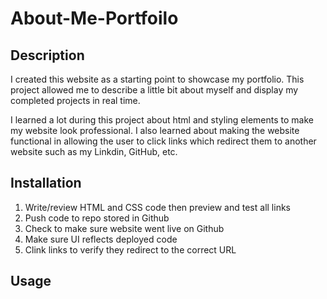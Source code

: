 # About-Me-Portfoilo

## Description
I created this website as a starting point to showcase my portfolio. This project allowed me to describe a little bit about myself and display my completed projects in real time.

I learned a lot during this project about html and styling elements to make my website look professional. I also learned about making the website functional in allowing the user to click links which redirect them to another website such as my Linkdin, GitHub, etc.

## Installation
1. Write/review HTML and CSS code then preview and test all links
2. Push code to repo stored in Github 
3. Check to make sure website went live on Github
4. Make sure UI reflects deployed code
5. Clink links to verify they redirect to the correct URL

## Usage

 